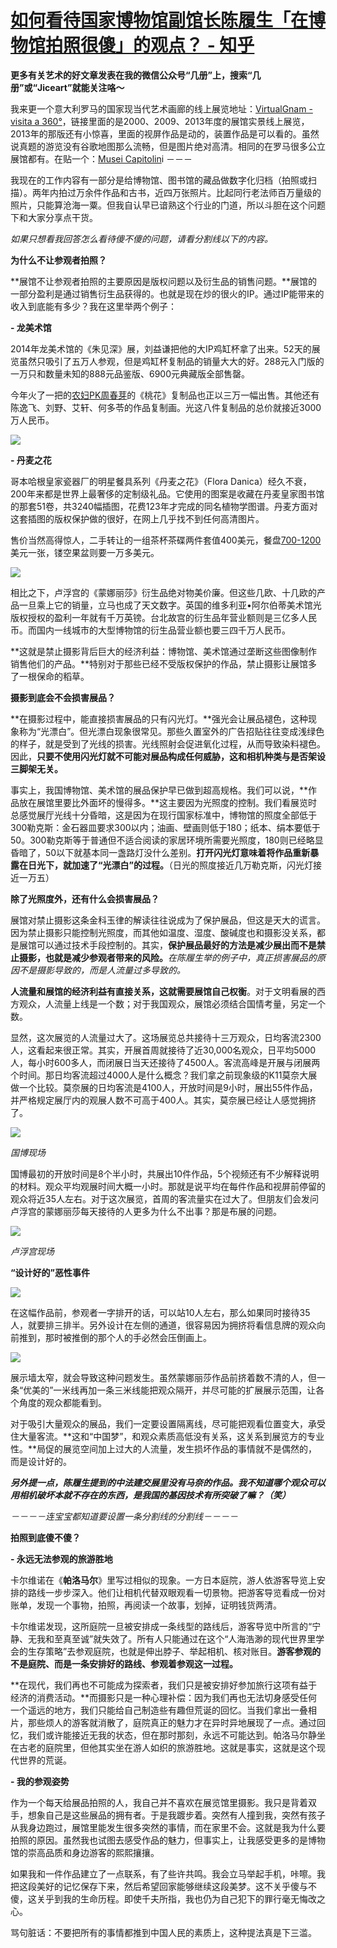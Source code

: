 # [如何看待国家博物馆副馆长陈履生「在博物馆拍照很傻」的观点？ - 知乎](https://www.zhihu.com/question/44652548/answer/99343302)

**更多有关艺术的好文章发表在我的微信公众号“几册”上，搜索“几册”或“Jiceart”就能关注咯～**

我来更一个意大利罗马的国家现当代艺术画廊的线上展览地址：[VirtualGnam - visita a 360°](http://www.gnam.beniculturali.it/index.php?it/456/virtualgnam-visita-a-360)，链接里面的是2000、2009、2013年度的展馆实景线上展览，2013年的那版还有小惊喜，里面的视屏作品是动的，装置作品是可以看的。虽然说真题的游览没有谷歌地图那么流畅，但是图片绝对高清。相同的在罗马很多公立展馆都有。在贴一个：[Musei Capitolin](http://tourvirtuale.museicapitolini.org/#en)i －－－

我现在的工作内容有一部分是给博物馆、图书馆的藏品做数字化归档（拍照或扫描）。两年内拍过万余件作品和古书，近四万张照片。比起同行老法师百万量级的照片，只能算沧海一粟。但我自认早已谙熟这个行业的门道，所以斗胆在这个问题下和大家分享点干货。

_如果只想看我回答怎么看待傻不傻的问题，请看分割线以下的内容。_

**为什么不让参观者拍照？**

**展馆不让参观者拍照的主要原因是版权问题以及衍生品的销售问题。**展馆的一部分盈利是通过销售衍生品获得的。也就是现在炒的很火的IP。通过IP能带来的收入到底能有多少？我在这里举两个例子：

**\- 龙美术馆**

2014年龙美术馆的《朱见深》展，刘益谦把他的大IP鸡缸杯拿了出来。52天的展览虽然只吸引了五万人参观，但是鸡缸杯复制品的销量大大的好。288元入门版的一万只和数量未知的888元品鉴版、6900元典藏版全部售罄。

今年火了一把的[农妇PK周春芽](https://www.zhihu.com/question/41829717/answer/92980636)的《桃花》复制品也正以三万一幅出售。其他还有陈逸飞、刘野、艾轩、何多苓的作品复制画。光这八件复制品的总价就接近3000万人民币。

![](https://pic3.zhimg.com/50/fd4110534fbbd5578e0f01cfb8d58372_720w.jpg?source=1940ef5c)

**\- 丹麦之花**

哥本哈根皇家瓷器厂的明星餐具系列《丹麦之花》（Flora Danica）经久不衰，200年来都是世界上最奢侈的定制级礼品。它使用的图案是收藏在丹麦皇家图书馆的那套51卷，共3240幅插图，花费123年才完成的同名植物学图谱。丹麦方面对这套插图的版权保护做的很好，在网上几乎找不到任何高清图片。

售价当然高得惊人，二手转让的一组茶杯茶碟两件套值400美元，餐盘[700-1200](tel:700-1200)美元一张，镂空果盆则要一万多美元。

![](https://pica.zhimg.com/50/0cdf3b39647e2eee43c2048c33a0a4d6_720w.jpg?source=1940ef5c)

相比之下，卢浮宫的《蒙娜丽莎》衍生品绝对物美价廉。但这些几欧、十几欧的产品一旦乘上它的销量，立马也成了天文数字。英国的维多利亚•阿尔伯蒂美术馆光版权授权的盈利一年就有千万英镑。台北故宫的衍生品年营业额则是三亿多人民币。而国内一线城市的大型博物馆的衍生品营业额也要三四千万人民币。

**这就是禁止摄影背后巨大的经济利益：博物馆、美术馆通过垄断这些图像制作销售他们的产品。**特别对于那些已经不受版权保护的作品，禁止摄影让展馆多了一根保命的稻草。

**摄影到底会不会损害展品？**

**在摄影过程中，能直接损害展品的只有闪光灯。**强光会让展品褪色，这种现象称为“光漂白”。但光漂白现象很常见。那些久置室外的广告招贴往往变成浅绿色的样子，就是受到了光线的损害。光线照射会促进氧化过程，从而导致染料褪色。因此，**只要不使用闪光灯就不可能对展品构成任何威胁，这和相机种类与是否架设三脚架无关。**

事实上，我国博物馆、美术馆的展品保护早已做到超高规格。我们可以说，**作品放在展馆里要比外面坏的慢得多。**这主要因为光照度的控制。我们看展览时总感觉展厅光线十分昏暗，这是因为在现行国家标准中，博物馆的照度全部低于300勒克斯：金石器皿要求300以内；油画、壁画则低于180；纸本、绢本要低于50。300勒克斯等于普通但不适合阅读的家居环境所需要光照度，180则已经略显昏暗了，50以下就基本同一盏路灯没什么差别。**打开闪光灯意味着将作品重新暴露在日光下，就加速了“光漂白”的过程。**（日光的照度接近几万勒克斯，闪光灯接近一万五）

**除了光照度外，还有什么会损害展品？**

展馆对禁止摄影这条金科玉律的解读往往说成为了保护展品，但这是天大的谎言。因为禁止摄影只能控制光照度，而其他如温度、湿度、酸碱度也和摄影没关系，都是展馆可以通过技术手段控制的。其实，**保护展品最好的方法是减少展出而不是禁止摄影，也就是减少参观者带来的风险。**_在陈履生举的例子中，真正损害展品的原因不是摄影导致的，而是人流量过多导致的。_

**人流量和展馆的经济利益有直接关系，这就需要展馆自己权衡**。对于文明看展的西方观众，人流量上线是一个数；对于我国观众，展馆必须结合国情考量，另定一个数。

显然，这次展览的人流量过大了。这场展览总共接待十三万观众，日均客流2300人，这看起来很正常。其实，开展首周就接待了近30,000名观众，日平均5000人，每小时600多人，而闭展日当天还接待了4500人。客流高峰是开展与闭展两个时间。那日均客流超过4000人是什么概念？我们拿之前现象级的K11莫奈大展做一个比较。莫奈展的日均客流是4100人，开放时间是9小时，展出55件作品，并严格规定展厅内的观展人数不可高于400人。其实，莫奈展已经让人感觉拥挤了。

![](https://pic2.zhimg.com/50/5a3eae730ccfadeccf78d9e8369af854_720w.jpg?source=1940ef5c)

_国博现场_

国博最初的开放时间是8个半小时，共展出10件作品，5个视频还有不少解释说明的材料。观众平均观展时间大概一小时。那就是说平均在每件作品和视屏前停留的观众将近35人左右。对于这次展览，首周的客流量实在过大了。但朋友们会发问卢浮宫的蒙娜丽莎每天接待的人更多为什么不出事？那是布展的问题。

![](https://pica.zhimg.com/50/46513cdf7994719f9f8a972098c06c7a_720w.jpg?source=1940ef5c)

_卢浮宫现场_

**“设计好的”恶性事件**

![](https://pic3.zhimg.com/50/d94eaea9b2117e583af2bc51eb70b956_720w.jpg?source=1940ef5c)

在这幅作品前，参观者一字排开的话，可以站10人左右，那么如果同时接待35人，就要排三排半。另外设计在左侧的通道，很容易因为拥挤将看信息牌的观众向前推到，那时被推倒的那个人的手必然会压倒画上。

![](https://pic1.zhimg.com/50/60299746e64bc4f999af1d93dd2f2978_720w.jpg?source=1940ef5c)

展示墙太窄，就会导致这种问题发生。虽然蒙娜丽莎作品前挤着数不清的人，但一条“优美的”一米线再加一条三米线能把观众隔开，并尽可能的扩展展示范围，让各个角度的观众都能看到。

对于吸引大量观众的展品，我们一定要设置隔离线，尽可能把观看位置变大，承受住大量客流。**这和“中国梦”，和观众素质高低没有关系，这关系到展览方的专业性。**局促的展览空间加上过大的人流量，发生损坏作品的事情就不是偶然的，而是设计好的。

_**另外提一点，陈履生提到的中法建交展里没有马奈的作品。我不知道哪个观众可以用相机破坏本就不存在的东西，是我国的基因技术有所突破了嘛？（笑）**_

_－－－－连宝宝都知道要设置一条分割线的分割线－－－－_

**拍照到底傻不傻？**

**\- 永远无法参观的旅游胜地**

卡尔维诺在《**帕洛马尔**》里写过相似的现象。一方日本庭院，游人依游客导览上安排的路线一步步深入。他们让相机代替双眼观看一切景物。把游客导览看成一份对账单，发现一个事物，拍照，再阅读一个故事，划掉，证明钱货两清。

卡尔维诺发现，这所庭院一旦被安排成一条线型的路线后，游客导览中所言的“宁静、无我和至真至诚”就失效了。所有人只能通过在这个“人海浩渺的现代世界里学会的生存策略”去参观庭院，也就是伸出脖子、举起相机、核对账目。**游客参观的不是庭院、而是一条安排好的路线、参观着参观这一过程。**

**在现代，我们再也不可能成为探索者，我们只是被安排好参加旅行这项有益于经济的消费活动。**而摄影只是一种心理补偿：因为我们再也无法切身感受任何一个遥远的地方，我们只能给自己制造些有趣但荒诞的回忆。当我们拿出一叠相片，那些烦人的游客就消散了，庭院真正的魅力才在异时异地展现了一点。通过回忆，我们或许能接近无我的状态，但在那时那刻，永远不可能达到。帕洛马尔静坐在古老的庭院里，但他其实坐在游人如织的旅游胜地。这就是事实，这就是这个现代世界的荒诞。

**\- 我的参观姿势**

作为一个每天给展品拍照的人，我自己并不喜欢在展览馆里摄影。我只是背着双手，想象自己是这些展品的拥有者。于是我踱步着。突然有人撞到我，突然有孩子从我身边跑过，展馆里能发生很多突然的事情，而在家里不会。这就是我为什么要拍照的原因。虽然我也试图去感受作品的魅力，但事实上，让我感受更多的是博物馆的崇高品质和身边游客的熙熙攘攘。

如果我和一件作品建立了一点联系，有了些许共鸣。我会立马举起手机，咔嚓。我把这段美好的记忆保存下来，然后希望回家能够继续这段美梦。这不关乎傻与不傻，这关乎到我的生命历程。即使千夫所指，我也仍为自己犯下的罪行毫无悔改之心。

骂句脏话：不要把所有的事情都推到中国人民的素质上，这种提法真是下三滥。
